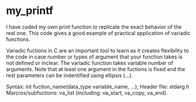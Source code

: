 # my_printf
I have coded my own print function to replicate the exact behavior of the real one. This code gives a good example of practical application of variadic functions.

Variadic fuctions in C are an important tool to learn as it creates flexibility to the code in case number or types of argument that your function takes is not defined or inclear. The variadic function takes variable number of arguments. Note that at least one argument in the fuctions is fixed and the rest parameters can be indentified using ellipsis (...).

Syntax: int fuction_name(data_type variable_name, ...);
Header file: stdarg.h
Marcros/subfuctions: va_list (including: va_start, va_copy, va_end).
